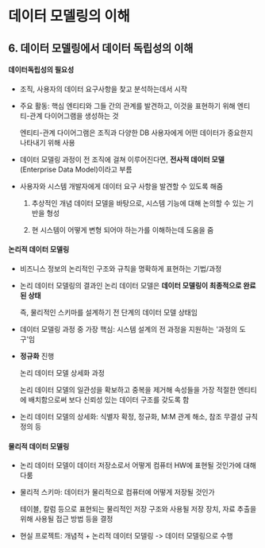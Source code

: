 # 데이터 모델링의 이해

## 6. 데이터 모델링에서 데이터 독립성의 이해

#### 데이터독립성의 필요성

- 조직, 사용자의 데이터 요구사항을 찾고 분석하는데서 시작

- 주요 활동: 핵심 엔티티와 그들 간의 관계를 발견하고, 이것을 표현하기 위해 엔티티-관계 다이어그램을 생성하는 것

  엔티티-관계 다이어그램은 조직과 다양한 DB 사용자에게 어떤 데이터가 중요한지 나타내기 위해 사용

- 데이터 모델링 과정이 전 조직에 걸쳐 이루어진다면, **전사적 데이터 모델**(Enterprise Data Model)이라고 부름

- 사용자와 시스템 개발자에게 데이터 요구 사항을 발견할 수 있도록 해줌

  1) 추상적인 개념 데이터 모델을 바탕으로, 시스템 기능에 대해 논의할 수 있는 기반을 형성

  2) 현 시스템이 어떻게 변형 되어야 하는가를 이해하는데 도움을 줌



#### 논리적 데이터 모델링

- 비즈니스 정보의 논리적인 구조와 규칙을 명확하게 표현하는 기법/과정

- 논리 데이터 모델링의 결과인 논리 데이터 모델은 **데이터 모델링이 최종적으로 완료된 상태**

  즉, 물리적인 스키마를 설계하기 전 단계의 데이터 모델 상태임

- 데이터 모델링 과정 중 가장 핵심: 시스템 설계의 전 과정을 지원하는 '과정의 도구'임

- **정규화** 진행

  논리 데이터 모델 상세화 과정

  논리 데이터 모델의 일관성을 확보하고 중복을 제거해 속성들을 가장 적절한 엔티티에 배치함으로써 보다 신뢰성 있는 데이터 구조를 갖도록 함

- 논리 데이터 모델의 상세화: 식별자 확정, 정규화, M:M 관계 해소, 참조 무결성 규칙 정의 등



#### 물리적 데이터 모델링

- 논리 데이터 모델이 데이터 저장소로서 어떻게 컴퓨터 HW에 표현될 것인가에 대해 다룸

- 물리적 스키마: 데이터가 물리적으로 컴퓨터에 어떻게 저장될 것인가

  테이블, 칼럼 등으로 표현되는 물리적인 저장 구조와 사용될 저장 장치, 자료 추출을 위해 사용될 접근 방법 등을 결정

- 현실 프로젝트: 개념적 + 논리적 데이터 모델링 -> 데이터 모델링으로 수행
